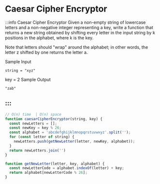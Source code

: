 # Caesar Cipher Encryptor

:::info Caesar Cipher Encryptor
Given a non-empty string of lowercase letters and a non-negative integer representing a key, write a function that returns a new string obtained by shifting every letter in the input string by k positions in the alphabet, where k is the key.

Note that letters should "wrap" around the alphabet; in other words, the letter z shifted by one returns the letter a.

Sample Input
```
string = "xyz"
```
key = 2
Sample Output
```
"zab"
```
:::
---


```js title="Solution"
// O(n) time  | O(n) space
function caesarCipherEncryptor(string, key) {
  const newLetters = [];
  const newKey = key % 26;
  const alphabet = 'abcdefghijklmnopqrstuvwxyz'.split('');
  for (const letter of string) {
    newLetters.push(getNewLetter(letter, newKey, alphabet));
  }
  return newLetters.join('')
}

function getNewLetter(letter, key, alphabet) {
  const newLetterCode = alphabet.indexOf(letter) + key;
  return alphabet[newLetterCode % 26];
}
```